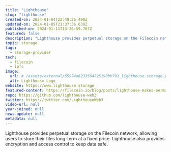 ```yaml
---
title: "Lighthouse"
slug: "lighthouse"
created-on: 2024-01-04T22:40:26.490Z
updated-on: 2024-01-05T21:37:36.638Z
published-on: 2024-01-11T13:26:59.787Z
featured: false
description: "Lighthouse provides perpetual storage on the Filecoin network, allowing users to store their files long-term at a fixed price."
topic: storage
tags:
  - storage-provider
tech:
  - filecoin
  - ipfs
image:
  url: # /assets/external/65974a6233564725198bb791_lighthouse.storage.png
  alt: Lighthouse Logo
website: https://www.lighthouse.storage
featured-content: https://filecoin.io/blog/posts/lighthouse-makes-permanent-storage-on-filecoin-easy-and-affordable/
repo: https://github.com/lighthouse-web3
twitter: https://twitter.com/LighthouseWeb3
video-url: null
year-joined: null
news-update: null
metadata: null
---
```


Lighthouse provides perpetual storage on the Filecoin network, allowing users to store their files long-term at a fixed price. Lighthouse also provides encryption and access control to keep data safe.
